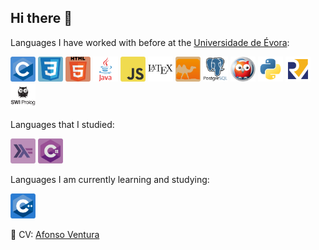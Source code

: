## Hi there 👋

Languages I have worked with before at the [Universidade de Évora](https://www.uevora.pt):
  
<div>
  <img src="https://github.com/AfonsoVent/AfonsoVent/blob/main/novo-icons/C.png" height="40" alt="C logo"/>
  <img src="https://github.com/AfonsoVent/AfonsoVent/blob/main/novo-icons/Css3.png" height="40" alt="CSS3 logo"/>
  <img src="https://github.com/AfonsoVent/AfonsoVent/blob/main/novo-icons/html5.png" height="40" alt="HTML15 logo"/>
  <img src="https://github.com/AfonsoVent/AfonsoVent/blob/main/novo-icons/java.png" height="40" alt="Java logo"/>
  <img src="https://github.com/AfonsoVent/AfonsoVent/blob/main/novo-icons/javascript.png" height="40" alt="JavaScript logo"/>
  <img src="https://github.com/AfonsoVent/AfonsoVent/blob/main/novo-icons/latex.png" height="40" alt="LaTeX logo"/>
  <img src="https://github.com/AfonsoVent/AfonsoVent/blob/main/novo-icons/ocaml.png" height="40" alt="OCaml logo"/>
  <img src="https://github.com/AfonsoVent/AfonsoVent/blob/main/novo-icons/postgresql.png" height="40" alt="PostgreSQL logo"/>
  <img src="https://github.com/AfonsoVent/AfonsoVent/blob/main/novo-icons/prolog.png" height="40" alt="Prolog logo"/>
  <img src="https://github.com/AfonsoVent/AfonsoVent/blob/main/novo-icons/python.png" height="40" alt="Python logo"/>
  <img src="https://github.com/AfonsoVent/AfonsoVent/blob/main/novo-icons/risc-v.png" height="40" alt="RISC-V logo"/>
  <img src="https://github.com/AfonsoVent/AfonsoVent/blob/main/novo-icons/swi-prolog.png" height="40" alt="SWI-Prolog logo"/>
</div>

Languages that I studied:
<div>
  <img src="https://github.com/AfonsoVent/AfonsoVent/blob/main/novo-icons/haskell-original.png" height="40" alt="haskell logo">
  <img src="https://github.com/AfonsoVent/AfonsoVent/blob/main/novo-icons/CSharp.png" height="40" alt="C# logo">
</div>

Languages I am currently learning and studying:
<div>
  <img src="https://github.com/AfonsoVent/AfonsoVent/blob/main/novo-icons/C%2B%2B.png" height="40" alt="C++ logo">
</div>

📄 CV: <a href=https://github.com/AfonsoVent/AfonsoVent/blob/main/Afonso%20Ventura%20CV.pdf>Afonso Ventura</a>
<!--
**AfonsoVent/AfonsoVent** is a ✨ _special_ ✨ repository because its `README.md` (this file) appears on your GitHub profile.

Here are some ideas to get you started:

- 🔭 I’m currently working on ...
- 🌱 I’m currently learning ...
- 👯 I’m looking to collaborate on ...
- 🤔 I’m looking for help with ...
- 💬 Ask me about ...
- 📫 How to reach me: ...
- 😄 Pronouns: ...
- ⚡ Fun fact: ...
-->
